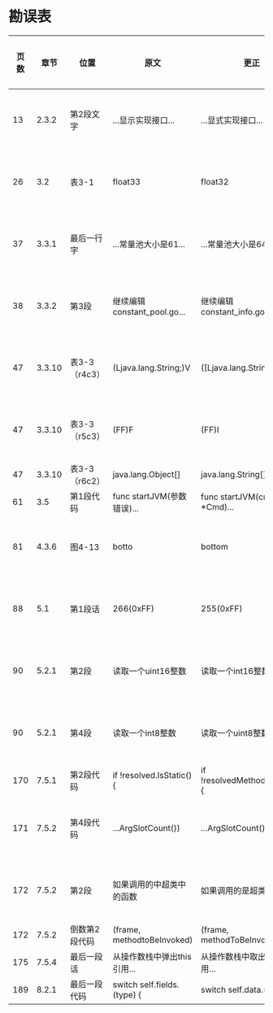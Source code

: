 # 勘误表

页数  | 章节   | 位置         | 原文                        | 更正                            | 读者         | 更正版次
----- | ------ | ------------ | --------------------------- | ------------------------------- | ------------ | ---------
 13   | 2.3.2  | 第2段文字    | ...显示实现接口...          | ...显式实现接口...              | 先飞         | 第3次印刷
 26   | 3.2    | 表3-1        | float33                     | float32                         | 一切都将尘封 | 第3次印刷
 37   | 3.3.1  | 最后一行字   | ...常量池大小是61...        | ...常量池大小是64...            | JingkaiTang  | 第3次印刷
 38   | 3.3.2  | 第3段        | 继续编辑constant_pool.go... | 继续编辑constant_info.go...     | 啊乐         | 第2次印刷
 47   | 3.3.10 | 表3-3（r4c3）| (Ljava.lang.String;)V       | ([Ljava.lang.String;)V          | 啊乐         | 第2次印刷
 47   | 3.3.10 | 表3-3（r5c3）| (FF)F                       | (FF)I                           | 啊乐         | 第2次印刷
 47   | 3.3.10 | 表3-3（r6c2）| java.lang.Object[]          | java.lang.String[]              | 乌鸦的吉他   | 
 61   | 3.5    | 第1段代码    | func startJVM(参数错误)...  | func startJVM(cmd *Cmd)...      | Jing0        | 
 81   | 4.3.6  | 图4-13       | botto                       | bottom                          |              | 第2次印刷
 88   | 5.1    | 第1段话      | 266(0xFF)                   | 255(0xFF)                       | charles0lee  | 第3次印刷
 90   | 5.2.1  | 第2段        | 读取一个uint16整数          | 读取一个int16整数               | iHge2k       | 第3次印刷
 90   | 5.2.1  | 第4段        | 读取一个int8整数            | 读取一个uint8整数               | iHge2k       | 第3次印刷
170   | 7.5.1  | 第2段代码    | if !resolved.IsStatic() {   | if !resolvedMethod.IsStatic() { | 乌鸦的吉他   |
171   | 7.5.2  | 第4段代码    | ...ArgSlotCount())          | ...ArgSlotCount() - 1)          | Beyond       | 第3次印刷
172   | 7.5.2  | 第2段        | 如果调用的中超类中的函数    | 如果调用的是超类中的函数        |              | 第3次印刷
172   | 7.5.2  | 倒数第2段代码| (frame, methodtoBeInvoked)  | (frame, methodToBeInvoked)      | 乌鸦的吉他   | 
175   | 7.5.4  | 最后一段话   | 从操作数栈中弹出this引用... | 从操作数栈中取出this引用...     | 乌鸦的吉他   | 
189   | 8.2.1  | 最后一段代码 | switch self.fields.(type) { | switch self.data.(type) {       | JingkaiTang  | 
